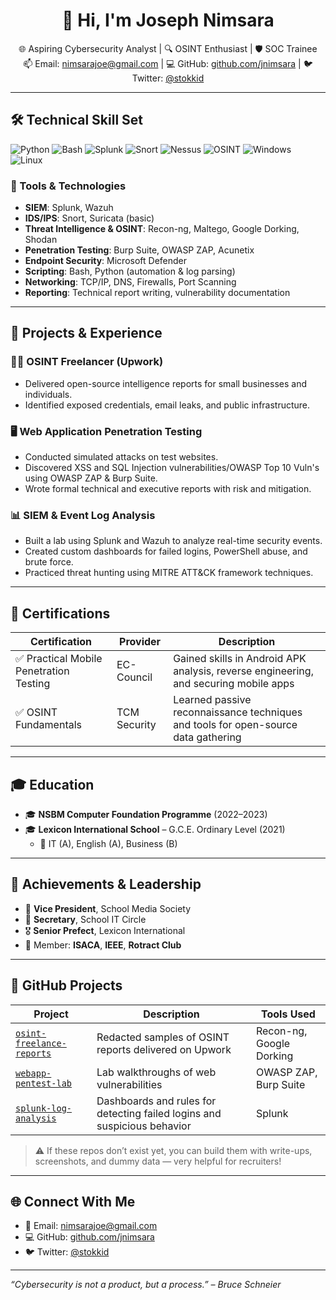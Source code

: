 <h1 align="center">👋 Hi, I'm Joseph Nimsara</h1>
<p align="center">
🌐 Aspiring Cybersecurity Analyst | 🔍 OSINT Enthusiast | 🛡️ SOC Trainee  
<br>
📫 Email: <a href="mailto:nimsarajoe@gmail.com">nimsarajoe@gmail.com</a> | 💻 GitHub: <a href="https://github.com/jnimsara">github.com/jnimsara</a> | 🐦 Twitter: <a href="https://twitter.com/stokkid">@stokkid</a>
</p>

---

## 🛠️ Technical Skill Set

![Python](https://img.shields.io/badge/code-python-blue?style=flat&logo=python)
![Bash](https://img.shields.io/badge/script-bash-green?style=flat&logo=gnubash)
![Splunk](https://img.shields.io/badge/SIEM-Splunk-orange)
![Snort](https://img.shields.io/badge/IDS-IPS-red)
![Nessus](https://img.shields.io/badge/Vulnerability-Nessus-lightgrey)
![OSINT](https://img.shields.io/badge/OSINT-Analyst-blueviolet)
![Windows](https://img.shields.io/badge/Platform-Windows-informational)
![Linux](https://img.shields.io/badge/Platform-Linux-informational)

### 🧩 Tools & Technologies
- **SIEM**: Splunk, Wazuh  
- **IDS/IPS**: Snort, Suricata (basic)  
- **Threat Intelligence & OSINT**: Recon-ng, Maltego, Google Dorking, Shodan  
- **Penetration Testing**: Burp Suite, OWASP ZAP, Acunetix  
- **Endpoint Security**: Microsoft Defender  
- **Scripting**: Bash, Python (automation & log parsing)  
- **Networking**: TCP/IP, DNS, Firewalls, Port Scanning  
- **Reporting**: Technical report writing, vulnerability documentation  

---

## 🧪 Projects & Experience

### 🕵️‍♂️ OSINT Freelancer (Upwork)
- Delivered open-source intelligence reports for small businesses and individuals.
- Identified exposed credentials, email leaks, and public infrastructure.


### 🖥️ Web Application Penetration Testing
- Conducted simulated attacks on test websites.
- Discovered XSS and SQL Injection vulnerabilities/OWASP Top 10 Vuln's using OWASP ZAP & Burp Suite.
- Wrote formal technical and executive reports with risk and mitigation.

### 📊 SIEM & Event Log Analysis
- Built a lab using Splunk and Wazuh to analyze real-time security events.
- Created custom dashboards for failed logins, PowerShell abuse, and brute force.
- Practiced threat hunting using MITRE ATT&CK framework techniques.

---

## 🧾 Certifications

| Certification | Provider | Description |
|---------------|----------|-------------|
| ✅ Practical Mobile Penetration Testing | EC-Council | Gained skills in Android APK analysis, reverse engineering, and securing mobile apps |
| ✅ OSINT Fundamentals | TCM Security | Learned passive reconnaissance techniques and tools for open-source data gathering |

---

## 🎓 Education

- 🎓 **NSBM Computer Foundation Programme** (2022–2023)  
- 🎓 **Lexicon International School** – G.C.E. Ordinary Level (2021)  
  - 📌 IT (A), English (A), Business (B)

---

## 💼 Achievements & Leadership

- 🏅 **Vice President**, School Media Society  
- 🧠 **Secretary**, School IT Circle  
- 🎖️ **Senior Prefect**, Lexicon International  
- 🤝 Member: **ISACA**, **IEEE**, **Rotract Club**

---

## 📂 GitHub Projects

| Project | Description | Tools Used |
|--------|-------------|------------|
| [`osint-freelance-reports`](https://github.com/jnimsarax) | Redacted samples of OSINT reports delivered on Upwork | Recon-ng, Google Dorking |
| [`webapp-pentest-lab`](https://github.com/jnimsarax) | Lab walkthroughs of web vulnerabilities | OWASP ZAP, Burp Suite |
| [`splunk-log-analysis`](https://github.com/ethansilvas/splunk-logs-and-investigations) | Dashboards and rules for detecting failed logins and suspicious behavior | Splunk |

> ⚠️ If these repos don’t exist yet, you can build them with write-ups, screenshots, and dummy data — very helpful for recruiters!

---

## 🌐 Connect With Me

- 📧 Email: [nimsarajoe@gmail.com](mailto:nimsarajoe@gmail.com)  
- 💻 GitHub: [github.com/jnimsara](https://github.com/jnimsara)  
- 🐦 Twitter: [@stokkid](https://twitter.com/stokkid)

---

*“Cybersecurity is not a product, but a process.” – Bruce Schneier*

